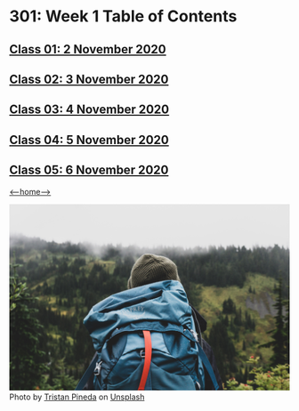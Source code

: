 # 301: Week 1 Table of Contents

## [Class 01: 2 November 2020](class01.md)

## [Class 02: 3 November 2020](class02.md)

## [Class 03: 4 November 2020](class03.md)

## [Class 04: 5 November 2020](class04.md)

## [Class 05: 6 November 2020](class05.md)

[<--home-->](../../README.md)

![Table of Contents](../Images/Backpacking.jpg)
<span>Photo by <a href="https://unsplash.com/@_tristanpineda?utm_source=unsplash&amp;utm_medium=referral&amp;utm_content=creditCopyText">Tristan Pineda</a> on <a href="https://unsplash.com/s/photos/backpacking?utm_source=unsplash&amp;utm_medium=referral&amp;utm_content=creditCopyText">Unsplash</a></span>
